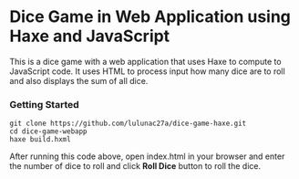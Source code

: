 # Dice Game in Web Application using Haxe and JavaScript

This is a dice game with a web application that uses Haxe to compute to JavaScript code. It uses HTML to process input how many dice are to roll and also displays the sum of all dice.

### Getting Started

```
git clone https://github.com/lulunac27a/dice-game-haxe.git
cd dice-game-webapp
haxe build.hxml
```
After running this code above, open index.html in your browser and enter the number of dice to roll and click **Roll Dice** button to roll the dice. 